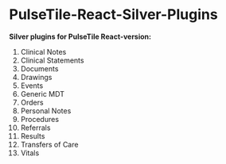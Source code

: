 # PulseTile-React-Silver-Plugins

**Silver plugins for PulseTile React-version:**
1) Clinical Notes
2) Clinical Statements
3) Documents
4) Drawings
5) Events
6) Generic MDT
7) Orders
8) Personal Notes
9) Procedures
10) Referrals
11) Results
12) Transfers of Care
13) Vitals
